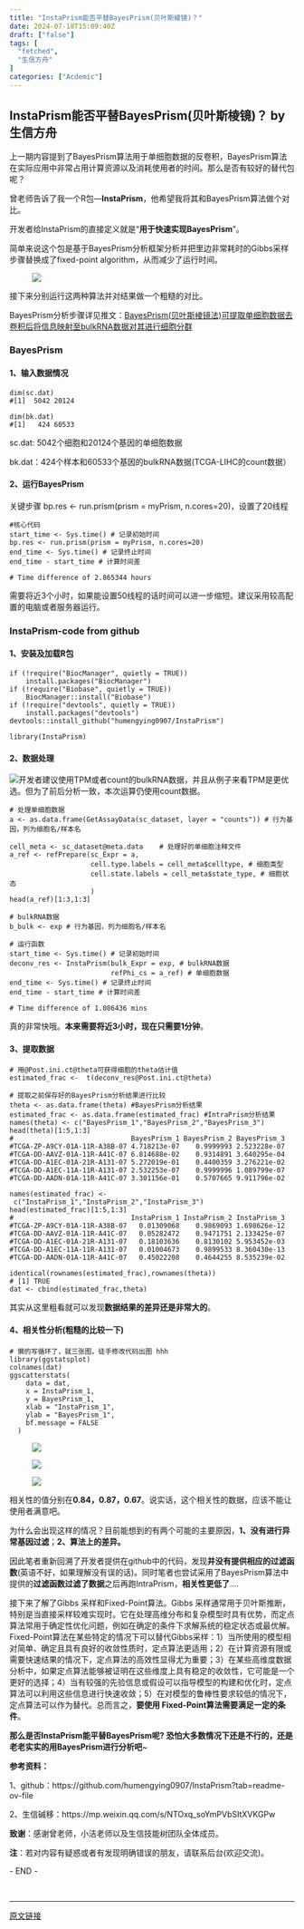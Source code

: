```yaml
---
title: "InstaPrism能否平替BayesPrism(贝叶斯棱镜)？"
date: 2024-07-18T15:09:40Z
draft: ["false"]
tags: [
  "fetched",
  "生信方舟"
]
categories: ["Acdemic"]
---
```

InstaPrism能否平替BayesPrism(贝叶斯棱镜)？ by 生信方舟
------
<div><section data-tool="mdnice编辑器" data-website="https://www.mdnice.com"><p data-tool="mdnice编辑器">上一期内容提到了BayesPrism算法用于单细胞数据的反卷积，BayesPrism算法在实际应用中非常占用计算资源以及消耗使用者的时间。那么是否有较好的替代包呢？</p><p data-tool="mdnice编辑器">曾老师告诉了我一个R包—<strong>InstaPrism</strong>，他希望我将其和BayesPrism算法做个对比。</p><p data-tool="mdnice编辑器">开发者给InstaPrism的直接定义就是“<strong>用于快速实现BayesPrism</strong>”。</p><p data-tool="mdnice编辑器">简单来说这个包是基于BayesPrism分析框架分析并把里边非常耗时的Gibbs采样步骤替换成了fixed-point algorithm，从而减少了运行时间。</p><figure data-tool="mdnice编辑器"><img data-imgfileid="100000811" data-ratio="0.5099236641221374" data-src="https://mmbiz.qpic.cn/sz_mmbiz_png/0SOG4MpDAyEb4ZQgiaE5u6NB2iben3X1knGWL8S3a9HrjCZ2rfpD9otKBibwTF6ibTPLUHRxSn0h1zfe8kSDZCMdtA/640?wx_fmt=png&amp;from=appmsg" data-type="png" data-w="655" src="https://mmbiz.qpic.cn/sz_mmbiz_png/0SOG4MpDAyEb4ZQgiaE5u6NB2iben3X1knGWL8S3a9HrjCZ2rfpD9otKBibwTF6ibTPLUHRxSn0h1zfe8kSDZCMdtA/640?wx_fmt=png&amp;from=appmsg"></figure><p data-tool="mdnice编辑器">接下来分别运行这两种算法并对结果做一个粗糙的对比。</p><p data-tool="mdnice编辑器">BayesPrism分析步骤详见推文：<a target="_blank" href="http://mp.weixin.qq.com/s?__biz=MzkwMjYyMDA1OA==&amp;mid=2247484435&amp;idx=1&amp;sn=d7169a12f39410cc807cb92797c5fa9e&amp;chksm=c0a3f2e6f7d47bf00a0f16d2aba9b957cee8596d6d8d6359f96941c700ba354cd3395893dbc3&amp;scene=21#wechat_redirect" textvalue="BayesPrism(贝叶斯棱镜法)可提取单细胞数据去卷积后将信息映射至bulkRNA数据对其进行细胞分群" linktype="text" imgurl="" imgdata="null" data-itemshowtype="0" tab="innerlink" data-linktype="2">BayesPrism(贝叶斯棱镜法)可提取单细胞数据去卷积后将信息映射至bulkRNA数据对其进行细胞分群</a></p><h3 data-tool="mdnice编辑器"><span></span>BayesPrism<span></span></h3><h4 data-tool="mdnice编辑器"><span></span>1、输入数据情况<span></span></h4><pre data-tool="mdnice编辑器"><span></span><code>dim(sc.dat)<br><span>#[1]  5042 20124</span><br><br>dim(bk.dat)<br><span>#[1]   424 60533</span><br></code></pre><p data-tool="mdnice编辑器">sc.dat: 5042个细胞和20124个基因的单细胞数据</p><p data-tool="mdnice编辑器">bk.dat：424个样本和60533个基因的bulkRNA数据(TCGA-LIHC的count数据）</p><h4 data-tool="mdnice编辑器"><span></span>2、运行BayesPrism<span></span></h4><p data-tool="mdnice编辑器">关键步骤 bp.res &lt;- run.prism(prism = myPrism, n.cores=20)，设置了20线程</p><pre data-tool="mdnice编辑器"><span></span><code><span>#核心代码</span><br>start_time &lt;- Sys.time() <span># 记录初始时间</span><br>bp.res &lt;- run.prism(prism = myPrism, n.cores=<span>20</span>)<br>end_time &lt;- Sys.time() <span># 记录终止时间</span><br>end_time - start_time <span># 计算时间差</span><br><br><span># Time difference of 2.865344 hours</span><br></code></pre><p data-tool="mdnice编辑器">需要将近3个小时，如果能设置50线程的话时间可以进一步缩短。建议采用较高配置的电脑或者服务器运行。</p><h3 data-tool="mdnice编辑器"><span></span>InstaPrism-code from github<span></span></h3><h4 data-tool="mdnice编辑器"><span></span>1、安装及加载R包<span></span></h4><pre data-tool="mdnice编辑器"><span></span><code><span>if</span> (!<span>require</span>(<span>"BiocManager"</span>, quietly = <span>TRUE</span>))<br>    install.packages(<span>"BiocManager"</span>)<br><span>if</span> (!<span>require</span>(<span>"Biobase"</span>, quietly = <span>TRUE</span>))<br>    BiocManager::install(<span>"Biobase"</span>)<br><span>if</span> (!<span>require</span>(<span>"devtools"</span>, quietly = <span>TRUE</span>))<br>    install.packages(<span>"devtools"</span>)<br>devtools::install_github(<span>"humengying0907/InstaPrism"</span>)<br><br><span>library</span>(InstaPrism)<br></code></pre><h4 data-tool="mdnice编辑器"><span></span>2、数据处理<span></span></h4><p data-tool="mdnice编辑器"><img data-imgfileid="100000809" data-ratio="0.05042016806722689" data-src="https://mmbiz.qpic.cn/sz_mmbiz_png/0SOG4MpDAyEb4ZQgiaE5u6NB2iben3X1kn0kKVCVU9GTkrCwbua8kya19jOVJu5TYHhice5yakfgsufvbkRxlfVGw/640?wx_fmt=png&amp;from=appmsg" data-type="png" data-w="833" src="https://mmbiz.qpic.cn/sz_mmbiz_png/0SOG4MpDAyEb4ZQgiaE5u6NB2iben3X1kn0kKVCVU9GTkrCwbua8kya19jOVJu5TYHhice5yakfgsufvbkRxlfVGw/640?wx_fmt=png&amp;from=appmsg">开发者建议使用TPM或者count的bulkRNA数据，并且从例子来看TPM是更优选。但为了前后分析一致，本次运算仍使用count数据。</p><pre data-tool="mdnice编辑器"><span></span><code><span># 处理单细胞数据</span><br>a &lt;- as.data.frame(GetAssayData(sc_dataset, layer = <span>"counts"</span>)) <span># 行为基因，列为细胞名/样本名</span><br><br>cell_meta &lt;- sc_dataset@meta.data    <span># 处理好的单细胞注释文件</span><br>a_ref &lt;- refPrepare(sc_Expr = a,<br>                    cell.type.labels = cell_meta$celltype, <span># 细胞类型</span><br>                    cell.state.labels = cell_meta$state_type, <span># 细胞状态</span><br>                    ) <br>head(a_ref)[<span>1</span>:<span>3</span>,<span>1</span>:<span>3</span>]<br><br><span># bulkRNA数据</span><br>b_bulk &lt;- exp <span># 行为基因，列为细胞名/样本名</span><br><br><span># 运行函数</span><br>start_time &lt;- Sys.time() <span># 记录初始时间</span><br>deconv_res &lt;- InstaPrism(bulk_Expr = exp, <span># bulkRNA数据</span><br>                         refPhi_cs = a_ref) <span># 单细胞数据</span><br>end_time &lt;- Sys.time() <span># 记录终止时间</span><br>end_time - start_time <span># 计算时间差</span><br><br><span># Time difference of 1.086436 mins</span><br></code></pre><p data-tool="mdnice编辑器">真的非常快哦。<strong>本来需要将近3小时，现在只需要1分钟</strong>。</p><h4 data-tool="mdnice编辑器"><span></span>3、提取数据<span></span></h4><pre data-tool="mdnice编辑器"><span></span><code><span># 用@Post.ini.ct@theta可获得细胞的theta估计值</span><br>estimated_frac &lt;-  t(deconv_res@Post.ini.ct@theta)<br><br><span># 提取之前保存好的BayesPrism分析结果进行比较</span><br>theta &lt;- as.data.frame(theta) <span>#BayesPrism分析结果</span><br>estimated_frac &lt;- as.data.frame(estimated_frac) <span>#IntraPrism分析结果</span><br>names(theta) &lt;- c(<span>"BayesPrism_1"</span>,<span>"BayesPrism_2"</span>,<span>"BayesPrism_3"</span>)<br>head(theta)[<span>1</span>:<span>5</span>,<span>1</span>:<span>3</span>]<br><span>#                             BayesPrism_1 BayesPrism_2 BayesPrism_3</span><br><span>#TCGA-ZP-A9CY-01A-11R-A38B-07 4.718213e-07    0.9999993 2.523228e-07</span><br><span>#TCGA-DD-AAVZ-01A-11R-A41C-07 6.814688e-02    0.9314891 3.640295e-04</span><br><span>#TCGA-DD-A1EC-01A-21R-A131-07 5.272019e-01    0.4400359 3.276221e-02</span><br><span>#TCGA-DD-A1EC-11A-11R-A131-07 2.532253e-07    0.9999996 1.089799e-07</span><br><span>#TCGA-DD-AADN-01A-11R-A41C-07 3.301156e-01    0.5707665 9.911796e-02</span><br><br>names(estimated_frac) &lt;- c(<span>"InstaPrism_1"</span>,<span>"InstaPrism_2"</span>,<span>"InstaPrism_3"</span>)<br>head(estimated_frac)[<span>1</span>:<span>5</span>,<span>1</span>:<span>3</span>]<br><span>#                             InstaPrism_1 InstaPrism_2 InstaPrism_3</span><br><span>#TCGA-ZP-A9CY-01A-11R-A38B-07   0.01309068    0.9869093 1.698626e-12</span><br><span>#TCGA-DD-AAVZ-01A-11R-A41C-07   0.05282472    0.9471751 2.133425e-07</span><br><span>#TCGA-DD-A1EC-01A-21R-A131-07   0.18103636    0.8130102 5.953452e-03</span><br><span>#TCGA-DD-A1EC-11A-11R-A131-07   0.01004673    0.9899533 8.360430e-13</span><br><span>#TCGA-DD-AADN-01A-11R-A41C-07   0.45022208    0.4644255 8.535239e-02</span><br><br>identical(rownames(estimated_frac),rownames(theta))<br><span># [1] TRUE</span><br>dat &lt;- cbind(estimated_frac,theta)<br></code></pre><p data-tool="mdnice编辑器">其实从这里粗看就可以发现<strong>数据结果的差异还是非常大的</strong>。</p><h4 data-tool="mdnice编辑器"><span></span>4、相关性分析(粗糙的比较一下)<span></span></h4><pre data-tool="mdnice编辑器"><span></span><code><span># 懒的写循环了，就三张图，徒手修改代码出图 hhh</span><br><span>library</span>(ggstatsplot)<br>colnames(dat)<br>ggscatterstats(<br>    data = dat,<br>    x = InstaPrism_1,  <br>    y = BayesPrism_1,   <br>    xlab = <span>"InstaPrism_1"</span>,<br>    ylab = <span>"BayesPrism_1"</span>,<br>    bf.message = <span>FALSE</span><br>  )<br></code></pre><figure data-tool="mdnice编辑器"><img data-imgfileid="100000810" data-ratio="0.9576719576719577" data-src="https://mmbiz.qpic.cn/sz_mmbiz_png/0SOG4MpDAyEb4ZQgiaE5u6NB2iben3X1knl4IniakicIVxicUt7wGsgyEntIYtdL6RaSOfGPCQrghy0xlGcicQ8csh2Q/640?wx_fmt=png&amp;from=appmsg" data-type="png" data-w="567" src="https://mmbiz.qpic.cn/sz_mmbiz_png/0SOG4MpDAyEb4ZQgiaE5u6NB2iben3X1knl4IniakicIVxicUt7wGsgyEntIYtdL6RaSOfGPCQrghy0xlGcicQ8csh2Q/640?wx_fmt=png&amp;from=appmsg"></figure><figure data-tool="mdnice编辑器"><img data-imgfileid="100000813" data-ratio="0.9576719576719577" data-src="https://mmbiz.qpic.cn/sz_mmbiz_png/0SOG4MpDAyEb4ZQgiaE5u6NB2iben3X1knXicWHjADUrsFE7Ou0a57SXURCMOCVZibcpFbxLVljz59OT0gefJosgkg/640?wx_fmt=png&amp;from=appmsg" data-type="png" data-w="567" src="https://mmbiz.qpic.cn/sz_mmbiz_png/0SOG4MpDAyEb4ZQgiaE5u6NB2iben3X1knXicWHjADUrsFE7Ou0a57SXURCMOCVZibcpFbxLVljz59OT0gefJosgkg/640?wx_fmt=png&amp;from=appmsg"></figure><figure data-tool="mdnice编辑器"><img data-imgfileid="100000812" data-ratio="0.9576719576719577" data-src="https://mmbiz.qpic.cn/sz_mmbiz_png/0SOG4MpDAyEb4ZQgiaE5u6NB2iben3X1knc7AjwnUerM5vR7sedLlGf6uzdOqnEoqmkxf3gH3N6jrGYQiaDJDsAeQ/640?wx_fmt=png&amp;from=appmsg" data-type="png" data-w="567" src="https://mmbiz.qpic.cn/sz_mmbiz_png/0SOG4MpDAyEb4ZQgiaE5u6NB2iben3X1knc7AjwnUerM5vR7sedLlGf6uzdOqnEoqmkxf3gH3N6jrGYQiaDJDsAeQ/640?wx_fmt=png&amp;from=appmsg"></figure><p data-tool="mdnice编辑器">相关性的值分别在<strong>0.84，0.87，0.67</strong>。说实话，这个相关性的数据，应该不能让使用者满意吧。</p><p data-tool="mdnice编辑器">为什么会出现这样的情况？目前能想到的有两个可能的主要原因，<strong>1、没有进行异常基因过滤</strong>；<strong>2、算法上的差异。</strong></p><p data-tool="mdnice编辑器">因此笔者重新回溯了开发者提供在github中的代码，发现<strong>并没有提供相应的过滤函数</strong>(英语不好，如果理解没有误的话)。同时笔者也尝试采用了BayesPrism算法中提供的<strong>过滤函数过滤了数据</strong>之后再跑IntraPrism，<strong>相关性更低了</strong>....</p><p data-tool="mdnice编辑器">接下来了解了Gibbs 采样和Fixed-Point算法。Gibbs 采样通常用于贝叶斯推断，特别是当直接采样较难实现时。它在处理高维分布和复杂模型时具有优势，而定点算法常用于确定性优化问题，例如在确定的条件下求解系统的稳定状态或最优解。Fixed-Point算法在某些特定的情况下可以替代Gibbs采样：1）当所使用的模型相对简单、确定且具有良好的收敛性质时，定点算法更适用；2）在计算资源有限或需要快速结果的情况下，定点算法的高效性显得尤为重要；3）在某些高维度数据分析中，如果定点算法能够被证明在这些维度上具有稳定的收敛性，它可能是一个更好的选择；4）当有较强的先验信息或假设可以指导模型的构建和优化时，定点算法可以利用这些信息进行快速收敛；5）在对模型的鲁棒性要求较低的情况下，定点算法可以作为替代。总而言之，<strong>要使用 Fixed-Point算法需要满足一定的条件</strong>。</p><p data-tool="mdnice编辑器"><strong>那么是否InstaPrism能平替BayesPrism呢? 恐怕大多数情况下还是不行的，还是老老实实的用BayesPrism进行分析吧</strong>~</p><p data-tool="mdnice编辑器"><strong>参考资料：</strong></p><p data-tool="mdnice编辑器">1、github：https://github.com/humengying0907/InstaPrism?tab=readme-ov-file</p><p data-tool="mdnice编辑器">2、生信碱移：https://mp.weixin.qq.com/s/NTOxq_soYmPVbSItXVKGPw</p><p data-tool="mdnice编辑器"><strong>致谢</strong>：感谢曾老师，小洁老师以及生信技能树团队全体成员。</p><p data-tool="mdnice编辑器"><strong>注</strong>：若对内容有疑惑或者有发现明确错误的朋友，请联系后台(欢迎交流)。</p><span>- END -</span></section><p><br></p><p><mp-style-type data-value="3"></mp-style-type></p></div>  
<hr>
<a href="https://mp.weixin.qq.com/s/O7p1E0BIwqiI6BpqDjrQOQ",target="_blank" rel="noopener noreferrer">原文链接</a>
